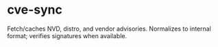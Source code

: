 # cve-sync
Fetch/caches NVD, distro, and vendor advisories. Normalizes to internal format; verifies signatures when available.

